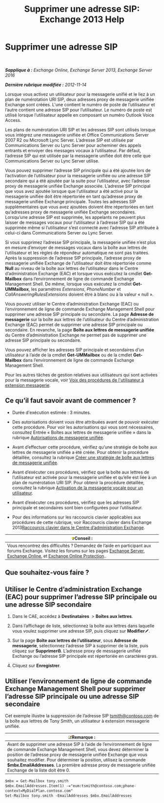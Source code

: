 ﻿---
title: 'Supprimer une adresse SIP: Exchange 2013 Help'
TOCTitle: Supprimer une adresse SIP
ms:assetid: eaaff0b0-7d85-4845-a7b8-ac22b42bc415
ms:mtpsurl: https://technet.microsoft.com/fr-fr/library/JJ662761(v=EXCHG.150)
ms:contentKeyID: 50555513
ms.date: 04/24/2018
mtps_version: v=EXCHG.150
ms.translationtype: HT
---

# Supprimer une adresse SIP

 

_**Sapplique à :** Exchange Online, Exchange Server 2013, Exchange Server 2016_

_**Dernière rubrique modifiée :** 2012-11-14_

Lorsque vous activez un utilisateur pour la messagerie unifié et le liez à un plan de numérotation URI SIP, deux adresses proxy de messagerie unifiée Exchange sont créées. L'une contient le numéro de poste de l’utilisateur et l’autre contient une adresse SIP pour l’utilisateur. Le numéro de poste est utilisé lorsque l’utilisateur appelle en composant un numéro Outlook Voice Access.

Les plans de numérotation URI SIP et les adresses SIP sont utilisés lorsque vous intégrez une messagerie unifiée et Office Communications Server 2007 R2 ou Microsoft Lync Server. L’adresse SIP est utilisée par Communications Server ou Lync Server pour acheminer des appels entrants et envoyer des messages vocaux à l’utilisateur. Par défaut, l’adresse SIP qui est utilisée par la messagerie unifiée doit être celle que Communications Server ou Lync Server utilise.

Vous pouvez supprimer l’adresse SIP principale qui a été ajoutée lors de l’activation de l’utilisateur pour la messagerie unifiée ou une adresse SIP secondaire qui a été ajoutée par la suite pour l’utilisateur, avec l’adresse proxy de messagerie unifiée Exchange associée. L’adresse SIP principal que vous avez ajoutée lorsque que l’utilisateur a été activé pour la messagerie unifiée doit être répertoriée en tant qu’adresse proxy de messagerie unifiée Exchange principale. Toutes les adresses SIP supplémentaires que vous avez ajoutées doivent être répertoriées en tant qu’adresses proxy de messagerie unifiée Exchange secondaires. Lorsqu’une adresse SIP est supprimée, les appelants ne peuvent plus laisser de messages vocaux pour l’utilisateur à l’adresse SIP qui a été supprimée même si l’utilisateur s’est connecté avec l’adresse SIP attribuée à celui-ci dans Communications Server ou Lync Server.

Si vous supprimez l’adresse SIP principale, la messagerie unifiée n’est plus en mesure d’envoyer de messages vocaux dans la boîte aux lettres de l’utilisateur et les règles de répondeur automatique ne sont pas traitées. Après la suppression de l’adresse SIP principale, l’adresse proxy de messagerie unifiée Exchange de l’utilisateur doit être répertoriée comme **Null** au niveau de la boîte aux lettres de l’utilisateur dans le Centre d’administration Exchange (EAC) et lorsque vous exécutez la cmdlet **Get-Mailbox** dans l’environnement de ligne de commande Exchange Management Shell. De même, lorsque vous exécutez la cmdlet **Get-UMMailbox**, les paramètres *Extensions*, *PhoneNumber* et *CallAnsweringRulesExtensions* doivent être à blanc ou à la valeur « null ».

Vous pouvez utiliser le Centre d’administration Exchange (EAC) ou l’environnement de ligne de commande Exchange Management Shell pour supprimer une adresse SIP principale ou secondaire. La page **Adresse de messagerie** sur la boîte aux lettres de l’utilisateur du Centre d’administration Exchange (EAC) permet de supprimer une adresse SIP principale ou secondaire. En revanche, la page **Boîte aux lettres de messagerie unifiée** du Centre d’administration Exchange ne permet pas de supprimer une adresse SIP principale ou secondaire.

Vous pouvez afficher les adresses SIP principale et secondaires d’un utilisateur à l’aide de la cmdlet **Get-UMMailbox** ou de la cmdlet **Get-Mailbox** dans l’environnement de ligne de commande Exchange Management Shell.

Pour les autres tâches de gestion relatives aux utilisateurs qui sont activées pour la messagerie vocale, voir [Voix des procédures de l'utilisateur à extension messagerie](voice-mail-enabled-user-procedures-exchange-2013-help.md).

## Ce qu’il faut savoir avant de commencer ?

  - Durée d'exécution estimée : 3 minutes.

  - Des autorisations doivent vous être attribuées avant de pouvoir exécuter cette procédure. Pour voir les autorisations qui vous sont nécessaires, consultez Entrée « Boîtes aux lettres de messagerie unifiée » dans la rubrique [Autorisations de messagerie unifiée](unified-messaging-permissions-exchange-2013-help.md).

  - Avant d’effectuer cette procédure, vérifiez qu’une stratégie de boîte aux lettres de messagerie unifiée a été créée. Pour obtenir la procédure détaillée, consultez la rubrique [Créer une stratégie de boîte aux lettres de messagerie unifiée](create-a-um-mailbox-policy-exchange-2013-help.md).

  - Avant d’exécuter ces procédures, vérifiez que la boîte aux lettres de l’utilisateur est activée pour la messagerie unifiée et qu’elle est liée à un plan de numérotation URI SIP. Pour obtenir la procédure détaillée, consultez la rubrique [Activation de la messagerie vocale pour un utilisateur](enable-a-user-for-voice-mail-exchange-2013-help.md).

  - Avant d’exécuter ces procédures, vérifiez que les adresses SIP principale et secondaires sont bien configurées pour l’utilisateur.

  - Pour des informations sur les raccourcis clavier applicables aux procédures de cette rubrique, voir Raccourcis clavier dans Exchange 2013[Raccourcis clavier dans le Centre d’administration Exchange](keyboard-shortcuts-in-the-exchange-admin-center-exchange-online-protection-help.md).

<table>
<thead>
<tr class="header">
<th><img src="images/Bb125224.tip(EXCHG.150).gif" title="Conseil" alt="Conseil" />Conseil :</th>
</tr>
</thead>
<tbody>
<tr class="odd">
<td>Vous rencontrez des difficultés ? Demandez de l’aide en participant aux forums Exchange. Visitez les forums sur les pages <a href="https://go.microsoft.com/fwlink/p/?linkid=60612">Exchange Server</a>, <a href="https://go.microsoft.com/fwlink/p/?linkid=267542">Exchange Online</a>, et <a href="https://go.microsoft.com/fwlink/p/?linkid=285351">Exchange Online Protection</a>..</td>
</tr>
</tbody>
</table>


## Que souhaitez-vous faire ?

## Utiliser le Centre d’administration Exchange (EAC) pour supprimer l’adresse SIP principale ou une adresse SIP secondaire

1.  Dans le CAE, accédez à **Destinataires**  \> **Boîtes aux lettres**.

2.  Dans l’affichage de liste, sélectionnez la boîte aux lettres dans laquelle vous voulez supprimer une adresse SIP, puis cliquez sur **Modifier**![Icône Modifier](images/Bb124582.6f53ccb2-1f13-4c02-bea0-30690e6ea71d(EXCHG.150).gif "Icône Modifier").

3.  Sur la page **Boîte aux lettres de l’utilisateur**, sous **Adresse de messagerie**, sélectionnez l’adresse SIP à supprimer de la liste, puis cliquez sur **Supprimer**![Icône Supprimer](images/Dd979797.14f639f6-61e8-4418-bbfb-0db14de9d2f5(EXCHG.150).gif "Icône Supprimer"). L’adresse proxy de messagerie unifiée Exchange ou l’adresse SIP principale est répertoriée en caractères gras.

4.  Cliquez sur **Enregistrer**.

## Utiliser l’environnement de ligne de commande Exchange Management Shell pour supprimer l’adresse SIP principale ou une adresse SIP secondaire

Cet exemple illustre la suppression de l’adresse SIP tsmith@contoso.com de la boîte aux lettres de Tony Smith, un utilisateur à extension messagerie unifiée.

<table>
<thead>
<tr class="header">
<th><img src="images/JJ159664.note(EXCHG.150).gif" title="Remarque" alt="Remarque" />Remarque :</th>
</tr>
</thead>
<tbody>
<tr class="odd">
<td>Avant de supprimer une adresse SIP à l’aide de l’environnement de ligne de commande Exchange Management Shell, vous devez déterminer la position de l’adresse proxy de messagerie unifiée Exchange que vous souhaitez modifier. Pour déterminer la position, utilisez la commande <strong>$mbx.EmailAddresses</strong>. La première adresse proxy de messagerie unifiée Exchange de la liste doit être 0.</td>
</tr>
</tbody>
</table>


    $mbx = Get-Mailbox tony.smith
    $mbx.EmailAddresses.Item(1) -="eum:tsmith@contoso.com;phone-context=MyDialPlan.contoso.com"
    Set-Mailbox tony.smith -EmailAddresses $mbx.EmailAddresses

